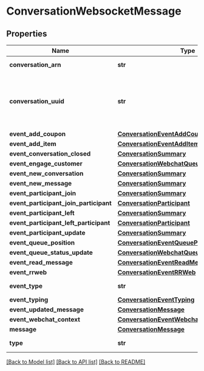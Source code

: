 # ConversationWebsocketMessage

## Properties
Name | Type | Description | Notes
------------ | ------------- | ------------- | -------------
**conversation_arn** | **str** | Conversation ARN | [optional] 
**conversation_uuid** | **str** | Conversation UUID if the websocket message is tied to a specific conversation | [optional] 
**event_add_coupon** | [**ConversationEventAddCoupon**](ConversationEventAddCoupon.md) |  | [optional] 
**event_add_item** | [**ConversationEventAddItem**](ConversationEventAddItem.md) |  | [optional] 
**event_conversation_closed** | [**ConversationSummary**](ConversationSummary.md) |  | [optional] 
**event_engage_customer** | [**ConversationWebchatQueueStatusQueueEntry**](ConversationWebchatQueueStatusQueueEntry.md) |  | [optional] 
**event_new_conversation** | [**ConversationSummary**](ConversationSummary.md) |  | [optional] 
**event_new_message** | [**ConversationSummary**](ConversationSummary.md) |  | [optional] 
**event_participant_join** | [**ConversationSummary**](ConversationSummary.md) |  | [optional] 
**event_participant_join_participant** | [**ConversationParticipant**](ConversationParticipant.md) |  | [optional] 
**event_participant_left** | [**ConversationSummary**](ConversationSummary.md) |  | [optional] 
**event_participant_left_participant** | [**ConversationParticipant**](ConversationParticipant.md) |  | [optional] 
**event_participant_update** | [**ConversationSummary**](ConversationSummary.md) |  | [optional] 
**event_queue_position** | [**ConversationEventQueuePosition**](ConversationEventQueuePosition.md) |  | [optional] 
**event_queue_status_update** | [**ConversationWebchatQueueStatus**](ConversationWebchatQueueStatus.md) |  | [optional] 
**event_read_message** | [**ConversationEventReadMessage**](ConversationEventReadMessage.md) |  | [optional] 
**event_rrweb** | [**ConversationEventRRWeb**](ConversationEventRRWeb.md) |  | [optional] 
**event_type** | **str** | Type of event | [optional] 
**event_typing** | [**ConversationEventTyping**](ConversationEventTyping.md) |  | [optional] 
**event_updated_message** | [**ConversationMessage**](ConversationMessage.md) |  | [optional] 
**event_webchat_context** | [**ConversationEventWebchatContext**](ConversationEventWebchatContext.md) |  | [optional] 
**message** | [**ConversationMessage**](ConversationMessage.md) |  | [optional] 
**type** | **str** | Type of message | [optional] 

[[Back to Model list]](../README.md#documentation-for-models) [[Back to API list]](../README.md#documentation-for-api-endpoints) [[Back to README]](../README.md)


